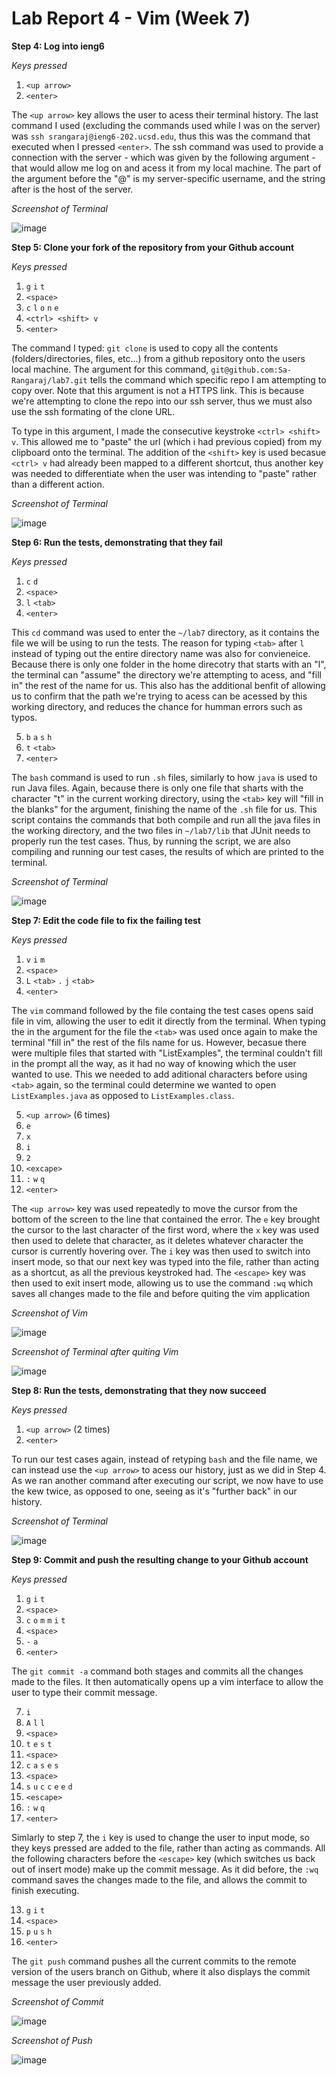 # Lab Report 4 - Vim (Week 7)

**Step 4: Log into ieng6**

*Keys pressed* 
1. `<up arrow>`
2. `<enter>`

The `<up arrow>` key allows the user to acess their terminal history. The last command I used (excluding the commands used while I was on the server) was `ssh srangaraj@ieng6-202.ucsd.edu`, thus this was the command that executed when I pressed `<enter>`. The ssh command was used to provide a connection with the server - which was given by the following argument - that would allow me log on and acess it from my local machine. The part of the argument before the "@" is my server-specific username, and the string after is the host of the server. 

*Screenshot of Terminal* 

![image](https://github.com/Sa-Rangaraj/cse15l-lab-reports/assets/158000497/f5e02f6a-2230-41b3-8c9e-ad6b330f2454)



**Step 5: Clone your fork of the repository from your Github account**

*Keys pressed*  
1. `g` `i` `t`
2. `<space>`
3. `c` `l` `o` `n` `e`
4. `<ctrl> <shift> v`
5. `<enter>`

The command I typed: `git clone` is used to copy all the contents (folders/directories, files, etc...) from a github repository onto the users local machine. The argument for this command, `git@github.com:Sa-Rangaraj/lab7.git` tells the command which specific repo I am attempting to copy over. Note that this argument is not a HTTPS link. This is because we're attempting to clone the repo into our ssh server, thus we must also use the ssh formating of the clone URL.

To type in this argument, I made the consecutive keystroke `<ctrl> <shift> v`. This allowed me to "paste" the url (which i had previous copied) from my clipboard onto the terminal. The addition of the `<shift>` key is used becasue `<ctrl> v` had already been mapped to a different shortcut, thus another key was needed to differentiate when the user was intending to "paste" rather than a different action. 

*Screenshot of Terminal* 

![image](https://github.com/Sa-Rangaraj/cse15l-lab-reports/assets/158000497/98919d94-cb3f-403d-bb73-d19b4996acff)



**Step 6: Run the tests, demonstrating that they fail**

*Keys pressed*
1. `c` `d`
2. `<space>`
3. `l` `<tab>`
4. `<enter>`

This `cd` command was used to enter the `~/lab7` directory, as it contains the file we will be using to run the tests. The reason for typing `<tab>` after `l` instead of typing out the entire directory name was also for convieneice. Because there is only one folder in the home direcotry that starts with an "l", the terminal can "assume" the directory we're attempting to acess, and "fill in" the rest of the name for us. This also has the additional benfit of allowing us to confirm that the path we're trying to acess can be acessed by this working directory, and reduces the chance for humman errors such as typos. 

5. `b` `a` `s` `h` 
6. `t` `<tab>`
8. `<enter>`

The `bash` command is used to run `.sh` files, similarly to how `java` is used to run Java files. Again, because there is only one file that sharts with the character "t" in the current working directory, using the `<tab>` key will "fill in the blanks" for the argument, finishing the name of the `.sh` file for us. This script contains the commands that both compile and run all the java files in the working directory, and the two files in `~/lab7/lib` that JUnit needs to properly run the test cases. Thus, by running the script, we are also compiling and running our test cases, the results of which are printed to the terminal. 

*Screenshot of Terminal* 

![image](https://github.com/Sa-Rangaraj/cse15l-lab-reports/assets/158000497/3adcc61f-cda6-440b-9512-160edca42a60)




**Step 7: Edit the code file to fix the failing test**

*Keys pressed*
1. `v` `i` `m`
2. `<space>`
3. `L` `<tab>` `.` `j` `<tab>`
4. `<enter>`

The `vim` command followed by the file containg the test cases opens said file in vim, allowing the user to edit it directly from the terminal. When typing the in the argument for the file the `<tab>` was used once again to make the terminal "fill in" the rest of the fils name for us. However, becasue there were multiple files that started with "ListExamples", the terminal couldn't fill in the prompt all the way, as it had no way of knowing which the user wanted to use. This we needed to add aditional characters before using `<tab>` again, so the terminal could determine we wanted to open `ListExamples.java` as opposed to `ListExamples.class`.

5. `<up arrow>` (6 times)
6. `e`
7. `x`
8. `i`
9. `2`
10. `<excape>`
11. `:` `w` `q`
12. `<enter>`

The `<up arrow>` key was used repeatedly to move the cursor from the bottom of the screen to the line that contained the error. The `e` key brought the cursor to the last character of the first word, where the `x` key was used then used to delete that character, as it deletes whatever character the cursor is currently hovering over. The `i` key was then used to switch into insert mode, so that our next key was typed into the file, rather than acting as a shortcut, as all the previous keystroked had. The `<escape>` key was then used to exit insert mode, allowing us to use the command `:wq` which saves all changes made to the file and before quiting the vim application

*Screenshot of Vim* 

![image](https://github.com/Sa-Rangaraj/cse15l-lab-reports/assets/158000497/9b5866cb-cf84-4fb4-931f-157a7e198d77)

*Screenshot of Terminal after quiting Vim* 

![image](https://github.com/Sa-Rangaraj/cse15l-lab-reports/assets/158000497/6ac2c217-ea60-4b59-be31-381b9f28793e)



**Step 8: Run the tests, demonstrating that they now succeed**

*Keys pressed*
1. `<up arrow>` (2 times)
2. `<enter>`

To run our test cases again, instead of retyping `bash` and the file name, we can instead use the `<up arrow>` to acess our history, just as we did in Step 4. As we ran another command after executing our script, we now have to use the kew twice, as opposed to one, seeing as it's "further back" in our history. 

*Screenshot of Terminal* 

![image](https://github.com/Sa-Rangaraj/cse15l-lab-reports/assets/158000497/e477a845-4e3b-42e5-a527-5eea426cce68)



**Step 9: Commit and push the resulting change to your Github account**

*Keys pressed*
1. `g` `i` `t`
2. `<space>`
3. `c` `o` `m` `m` `i` `t`
4. `<space>`
5. `-` `a`
6. `<enter>`

The `git commit -a` command both stages and commits all the changes made to the files. It then automatically opens up a vim interface to allow the user to type their commit message.

7. `i`
8. `A` `l` `l`
9. `<space>`
10. `t` `e` `s` `t`
11. `<space>`
12. `c` `a` `s` `e` `s`
13. `<space>`
14. `s` `u` `c` `c` `e` `e` `d`
15. `<escape>`
16. `:` `w` `q`
12. `<enter>`

Simlarly to step 7, the `i` key is used to change the user to input mode, so they keys pressed are added to the file, rather than acting as commands. All the following characters before the `<escape>` key (which switches us back out of insert mode) make up the commit message. As it did before, the `:wq` command saves the changes made to the file, and allows the commit to finish executing. 

13. `g` `i` `t`
14.  `<space>`
15.  `p` `u` `s` `h`
16.  `<enter>`

The `git push` command pushes all the current commits to the remote version of the users branch on Github, where it also displays the commit message the user previously added. 


*Screenshot of Commit* 

![image](https://github.com/Sa-Rangaraj/cse15l-lab-reports/assets/158000497/a56eb32d-d419-4965-b6fa-c9fa19b858b6)

*Screenshot of Push*

![image](https://github.com/Sa-Rangaraj/cse15l-lab-reports/assets/158000497/2577f90c-5181-402f-9e95-520b467e4016)


